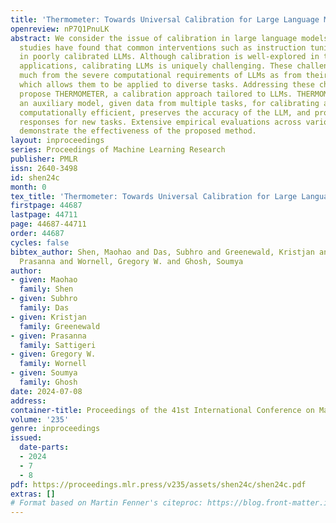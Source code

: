 ```yaml
---
title: 'Thermometer: Towards Universal Calibration for Large Language Models'
openreview: nP7Q1PnuLK
abstract: We consider the issue of calibration in large language models (LLM). Recent
  studies have found that common interventions such as instruction tuning often result
  in poorly calibrated LLMs. Although calibration is well-explored in traditional
  applications, calibrating LLMs is uniquely challenging. These challenges stem as
  much from the severe computational requirements of LLMs as from their versatility,
  which allows them to be applied to diverse tasks. Addressing these challenges, we
  propose THERMOMETER, a calibration approach tailored to LLMs. THERMOMETER learns
  an auxiliary model, given data from multiple tasks, for calibrating a LLM. It is
  computationally efficient, preserves the accuracy of the LLM, and produces better-calibrated
  responses for new tasks. Extensive empirical evaluations across various benchmarks
  demonstrate the effectiveness of the proposed method.
layout: inproceedings
series: Proceedings of Machine Learning Research
publisher: PMLR
issn: 2640-3498
id: shen24c
month: 0
tex_title: 'Thermometer: Towards Universal Calibration for Large Language Models'
firstpage: 44687
lastpage: 44711
page: 44687-44711
order: 44687
cycles: false
bibtex_author: Shen, Maohao and Das, Subhro and Greenewald, Kristjan and Sattigeri,
  Prasanna and Wornell, Gregory W. and Ghosh, Soumya
author:
- given: Maohao
  family: Shen
- given: Subhro
  family: Das
- given: Kristjan
  family: Greenewald
- given: Prasanna
  family: Sattigeri
- given: Gregory W.
  family: Wornell
- given: Soumya
  family: Ghosh
date: 2024-07-08
address:
container-title: Proceedings of the 41st International Conference on Machine Learning
volume: '235'
genre: inproceedings
issued:
  date-parts:
  - 2024
  - 7
  - 8
pdf: https://proceedings.mlr.press/v235/assets/shen24c/shen24c.pdf
extras: []
# Format based on Martin Fenner's citeproc: https://blog.front-matter.io/posts/citeproc-yaml-for-bibliographies/
---
```

